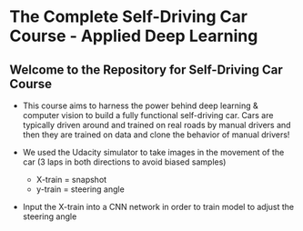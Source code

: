 # The Complete Self-Driving Car Course -  Applied Deep Learning 
## Welcome to the Repository for Self-Driving Car Course

* This course aims to harness the power behind deep learning & computer vision to build a fully functional self-driving car. Cars are typically driven around and trained on real roads by manual drivers and then they are trained on data and clone the behavior of manual drivers!

* We used the Udacity simulator to take images in the movement of the car (3 laps in both directions to avoid biased samples)
  * X-train = snapshot
  * y-train  = steering angle
* Input the X-train  into a CNN network in order to train model to adjust the steering angle

### 
